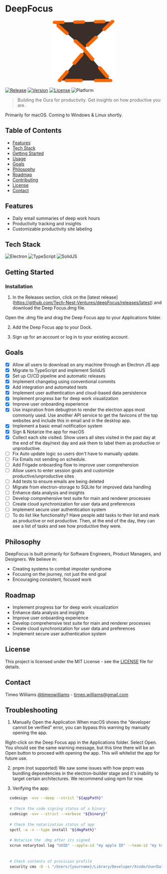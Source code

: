 # DeepFocus

<p align="center">
  <img src="resources/icon.png" alt="DeepFocus Logo" width="200" height="200">
</p>

[![Release](https://github.com/Tech-Nest-Ventures/deepFocus/actions/workflows/release.yml/badge.svg)](https://github.com/Tech-Nest-Ventures/deepFocus/actions/workflows/release.yml)
[![Version](https://img.shields.io/npm/v/project.svg)](https://www.npmjs.com/package/project)
[![License](https://img.shields.io/badge/license-MIT-blue.svg)](LICENSE)
![Platform](https://img.shields.io/badge/platform-macOS-lightgrey.svg)

> Building the Oura for productivity. Get insights on how productive you are.

Primarily for macOS. Coming to Windows & Linux shortly.

## Table of Contents

- [Features](#features)
- [Tech Stack](#tech-stack)
- [Getting Started](#getting-started)
- [Usage](#usage)
- [Goals](#goals)
- [Philosophy](#philosophy)
- [Roadmap](#roadmap)
- [Contributing](#contributing)
- [License](#license)
- [Contact](#contact)

## Features

- Daily email summaries of deep work hours
- Productivity tracking and insights
- Customizable productivity site labeling

## Tech Stack

![Electron](https://img.shields.io/badge/-Electron-47848F?style=flat-square&logo=electron&logoColor=white)
![TypeScript](https://img.shields.io/badge/-TypeScript-3178C6?style=flat-square&logo=typescript&logoColor=white)
![SolidJS](https://img.shields.io/badge/-SolidJS-2C4F7C?style=flat-square&logo=solid&logoColor=white)

## Getting Started


### Installation

1. In the Releases section, click on the [latest release] (https://github.com/Tech-Nest-Ventures/deepFocus/releases/latest) and download the Deep Focus.dmg file.

Open the .dmg file and drag the Deep Focus app to your Applications folder.

2. Add the Deep Focus app to your Dock.

3. Sign up for an account or log in to your existing account.

## Goals

- [x] Allow all users to download on any machine through an Electron JS app
- [x] Migrate to TypeScript and implement SolidJS
- [x] Set up CI/CD pipeline and automatic releases
- [x] Implement changelog using conventional commits
- [x] Add integration and automated tests
- [x] Implement user authentication and cloud-based data persistence
- [x] Implement progress bar for deep work visualization
- [x] Improve user onboarding experience
- [x] Use inspiration from debugtron to render the electron apps most commonly used. Use another API service to get the favicons of the top websites and include this in email and in the desktop app.
- [x] Implement a basic email notification system
- [x] Sign & Notarize the app for macOS
- [x] Collect each site visited. Show users all sites visited in the past day at the end of the day/next day and ask them to label them as productive or unproductive.
- [ ] Fix Auto update logic so users don't have to manually update.
- [ ] Fix Emails not sending on schedule. 
- [ ] Add Frigade onboarding flow to improve user comprehension
- [ ] Allow users to enter session goals and customize productive/unproductive sites
- [ ] Add tests to ensure emails are being deleted
- [ ] Migrate from electron-storage to SQLite for improved data handling
- [ ] Enhance data analysis and insights
- [ ] Develop comprehensive test suite for main and renderer processes
- [ ] Create cloud synchronization for user data and preferences
- [ ] Implement secure user authentication system
- [ ] To do list like functionality? Have people add tasks to their list and mark as productive or not productive. Then, at the end of the day, they can see a list of tasks and see how productive they were.

## Philosophy

DeepFocus is built primarily for Software Engineers, Product Managers, and Designers. We believe in:

- Creating systems to combat imposter syndrome
- Focusing on the journey, not just the end goal
- Encouraging consistent, focused work

## Roadmap

- Implement progress bar for deep work visualization
- Enhance data analysis and insights
- Improve user onboarding experience
- Develop comprehensive test suite for main and renderer processes
- Create cloud synchronization for user data and preferences
- Implement secure user authentication system

## License

This project is licensed under the MIT License - see the [LICENSE](LICENSE) file for details.

## Contact

Timeo Williams [@timeowilliams](https://twitter.com/timeowilliams) - timeo.williams@gmail.com

## Troubleshooting

1. Manually Open the Application
   When macOS shows the “developer cannot be verified” error, you can bypass this warning by manually opening the app.

Right-click on the Deep Focus app in the Applications folder.
Select Open.
You should see the same warning message, but this time there will be an Open button to proceed with opening the app.
This will whitelist the app for future use.

2. pnpm (not supported)
   We saw some issues with how pnpm was bundling dependencies in the electron-builder stage and it's inability to target certain architectures. We recommend using npm for now.

3. Verifying the app:

```bash
  codesign -vvv --deep --strict "${appPath}"

  # Check the code signing status of a binary
  codesign -vvv --strict --verbose "${binary}"

  # Check the notarization status of app
  spctl -a -v --type install "${dmgPath}"

  # Notarize the .dmg after its signed
  xcrun notarytool log "UUID" --apple-id "my apple ID" --team-id "my team id" --password "my app password"


  # Check contents of provision profile
  security cms -D -i "/Users/{yourname}/Library/Developer/Xcode/UserData/Provisioning\ Profiles/{nameOfProvisioningProfile}.provisionprofile"


```
